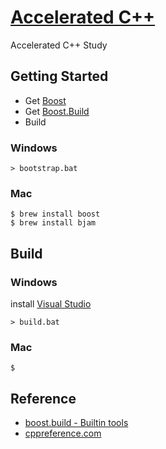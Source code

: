 # [Accelerated C++](https://books.google.co.kr/books/about/Accelerated_C++.html?id=OaVQAAAAMAAJ&hl=en)
Accelerated C++ Study
## Getting Started
* Get [Boost](http://www.boost.org/)
* Get [Boost.Build](http://www.boost.org/build/)
* Build

### Windows
	> bootstrap.bat
### Mac
	$ brew install boost
	$ brew install bjam

## Build
### Windows
install [Visual Studio](https://www.visualstudio.com/en-us/products/visual-studio-express-vs.aspx)

	> build.bat
### Mac
	$
## Reference
* [boost.build - Builtin tools](http://www.boost.org/build/doc/html/bbv2/reference/tools.html#bbv2.reference.tools.compiler.msvc)
* [cppreference.com](http://cppreference.com/)
